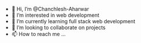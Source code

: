 - 👋 Hi, I’m @Chanchlesh-Aharwar
- 👀 I’m interested in web development
- 🌱 I’m currently learning full stack web development
- 💞️ I’m looking to collaborate on projects
- 📫 How to reach me ...

<!---
Chanchlesh-Aharwar/Chanchlesh-Aharwar is a ✨ special ✨ repository because its `README.md` (this file) appears on your GitHub profile.
You can click the Preview link to take a look at your changes.
--->
